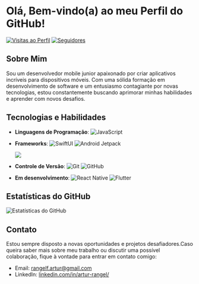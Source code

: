 # Olá, Bem-vindo(a) ao meu Perfil do GitHub!

[![Visitas ao Perfil](https://komarev.com/ghpvc/?username=rangelf-artur&color=brightgreen)](https://github.com/rangelf-artur)
[![Seguidores](https://img.shields.io/github/followers/rangelf-artur?style=social)](https://github.com/rangelf-artur)

## Sobre Mim
Sou um desenvolvedor mobile junior apaixonado por criar aplicativos incríveis para dispositivos móveis. Com uma sólida formação em desenvolvimento de software e um entusiasmo contagiante por novas tecnologias, estou constantemente buscando aprimorar minhas habilidades e aprender com novos desafios.

## Tecnologias e Habilidades
- **Linguagens de Programação**:
  ![JavaScript](https://img.shields.io/badge/-JavaScript-orange?logo=javascript&logoColor=white)
 <!--  
 [//]: # (![Swift](https://img.shields.io/badge/-Swift-orange?logo=swift&logoColor=white))
[//]: # (![Kotlin](https://img.shields.io/badge/-Kotlin-orange?logo=kotlin&logoColor=white))
-->
- **Frameworks**: 
  ![SwiftUI](https://img.shields.io/badge/-SwiftUI-blue?logo=swift&logoColor=white)
  ![Android Jetpack](https://img.shields.io/badge/-Android%20Jetpack-blue?logo=android&logoColor=white)          
  
  <img src="https://cdn.jsdelivr.net/gh/devicons/devicon/icons/react/react-original-wordmark.svg" />
          
 <!--  
- **Banco de Dados**: 
  [//]: ![Firebase](https://img.shields.io/badge/-Firebase-yellow?logo=firebase&logoColor=white)
 [//]:  ![SQLite](https://img.shields.io/badge/-SQLite-yellow?logo=sqlite&logoColor=white)
  [//]: ![Core Data](https://img.shields.io/badge/-Core%20Data-yellow)
  -->
- **Controle de Versão**: 
  ![Git](https://img.shields.io/badge/-Git-black?logo=git&logoColor=white)
  ![GitHub](https://img.shields.io/badge/-GitHub-black?logo=github&logoColor=white)
  
- **Em desenvolvimento**:
  ![React Native](https://img.shields.io/badge/-React%20Native-blue?logo=react&logoColor=white)
  ![Flutter](https://img.shields.io/badge/-Flutter-blue?logo=flutter&logoColor=white)
<!-- 
## Projetos Destacados

### [Nome do Aplicativo 1]
Este aplicativo foi desenvolvido como parte de um projeto de estudos. Ele permite aos usuários gerenciar suas tarefas diárias de forma simples e eficiente. As principais características incluem:

- Criação, edição e exclusão de tarefas.
- Organização de tarefas em categorias.
- Lembretes e notificações para ajudar a manter os usuários atualizados.

### [Nome do Aplicativo 2]
Neste projeto, trabalhei em colaboração com uma equipe de desenvolvimento. O aplicativo é uma plataforma social para entusiastas de viagens, permitindo que os usuários compartilhem suas experiências e descubram novos destinos. Destaques do aplicativo incluem:

- Perfis de usuário personalizáveis.
- Feed de notícias com postagens dos amigos e perfis seguidos.
- Recursos de pesquisa avançada para encontrar destinos e dicas de viagem.
-->

## Estatísticas do GitHub
![Estatísticas do GitHub](https://github-readme-stats.vercel.app/api?username=rangelf-artur&show_icons=true&count_private=true&hide=stars&theme=radical)

## Contato
Estou sempre disposto a novas oportunidades e projetos desafiadores.Caso queira saber mais sobre meu trabalho ou discutir uma possível colaboração, fique à vontade para entrar em contato comigo:

- Email: [rangelf.artur@gmail.com](mailto:rangelf.artur@gmail.com)
- LinkedIn: [linkedin.com/in/artur-rangel/](https://www.linkedin.com/in/artur-rangel/)
